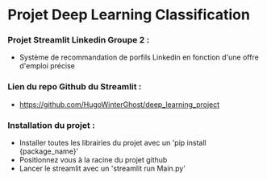 # Projet Deep Learning Classification

### Projet Streamlit Linkedin Groupe 2 : 
- Système de recommandation de porfils Linkedin en fonction d'une offre d'emploi précise

### Lien du repo Github du Streamlit : 
- https://github.com/HugoWinterGhost/deep_learning_project

### Installation du projet : 
- Installer toutes les librairies du projet avec un 'pip install {package_name}'
- Positionnez vous à la racine du projet github
- Lancer le streamlit avec un 'streamlit run Main.py'


